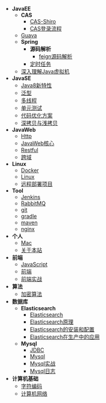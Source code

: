 - **JavaEE**
    - **CAS**
      - [CAS-Shiro](JavaEE/CAS/CAS-Shiro.md)
      - [CAS登录流程](JavaEE/CAS/CAS登录流程.md)
    - [Guava](JavaEE/Guava.md)
    - **Spring**
      - **源码解析**
        - [feign源码解析](JavaEE/Spring/源码解析/feign源码解析.md)
      - [定时任务](JavaEE/Spring/定时任务.md)
    - [深入理解Java虚拟机](JavaEE/深入理解Java虚拟机.md)
- **JavaSE**
    - [Java8新特性](JavaSE/Java8新特性.md)
    - [泛型](JavaSE/泛型.md)
    - [多线程](JavaSE/多线程.md)
    - [单元测试](JavaSE/单元测试.md)
    - [代码优化方案](JavaSE/代码优化方案.md)
    - [深拷贝与浅拷贝](JavaSE/深拷贝与浅拷贝.md)
- **JavaWeb**
    - [Http](JavaWeb/Http.md)
    - [JavaWeb核心](JavaWeb/JavaWeb核心.md)
    - [Restful](JavaWeb/Restful.md)
    - [跨域](JavaWeb/跨域.md)
- **Linux**
    - [Docker](Linux/Docker.md)
    - [Linux](Linux/Linux.md)
    - [远程部署项目](Linux/远程部署项目.md)
- **Tool**
    - [Jenkins](Tool/Jenkins.md)
    - [RabbitMQ](Tool/RabbitMQ.md)
    - [git](Tool/git.md)
    - [gradle](Tool/gradle.md)
    - [maven](Tool/maven.md)
    - [nginx](Tool/nginx.md)
- **个人**
    - [Mac](个人/Mac.md)
    - [关于本站](个人/关于本站.md)
- **前端**
    - [JavaScript](前端/JavaScript.md)
    - [前端](前端/前端.md)
    - [前端实战](前端/前端实战.md)
- **算法**
    - [加密算法](算法/加密算法.md)
- **数据库**
    - **Elasticsearch**
      - [Elasticsearch](数据库/Elasticsearch/Elasticsearch.md)
      - [Elasticsearch原理](数据库/Elasticsearch/Elasticsearch原理.md)
      - [Elasticsearch的安装和配置](数据库/Elasticsearch/Elasticsearch的安装和配置.md)
      - [Elasticsearch在生产中的应用](数据库/Elasticsearch/Elasticsearch在生产中的应用.md)
    - **Mysql**
      - [JDBC](数据库/Mysql/JDBC.md)
      - [Mysql](数据库/Mysql/Mysql.md)
      - [Mysql实战](数据库/Mysql/Mysql实战.md)
      - [Mysql日志](数据库/Mysql/Mysql日志.md)
- **计算机基础**
    - [字符编码](计算机基础/字符编码.md)
    - [计算机网络](计算机基础/计算机网络.md)

